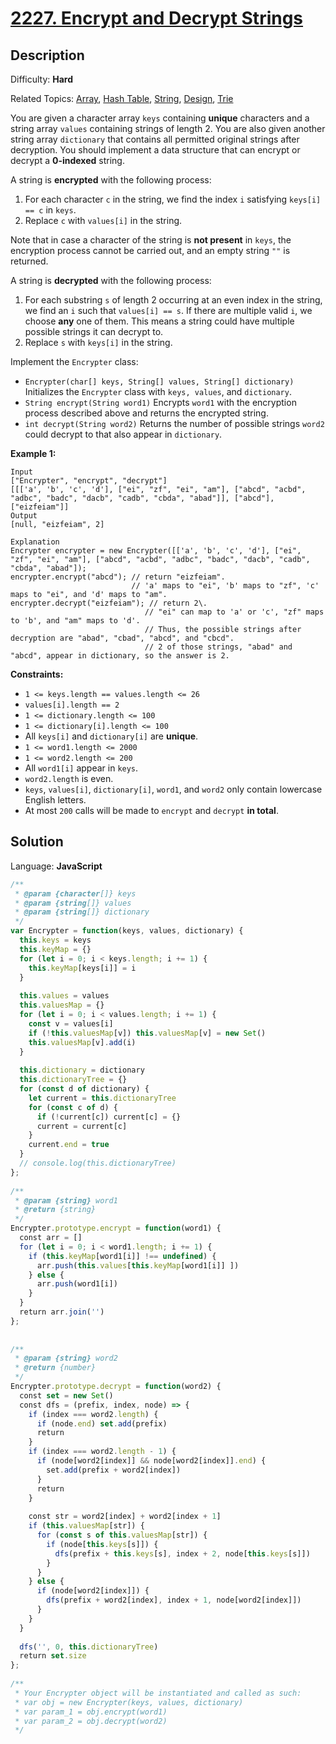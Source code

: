 # [2227\. Encrypt and Decrypt Strings](https://leetcode.com/problems/encrypt-and-decrypt-strings/)

## Description

Difficulty: **Hard**  

Related Topics: [Array](https://leetcode.com/tag/array/), [Hash Table](https://leetcode.com/tag/hash-table/), [String](https://leetcode.com/tag/string/), [Design](https://leetcode.com/tag/design/), [Trie](https://leetcode.com/tag/trie/)


You are given a character array `keys` containing **unique** characters and a string array `values` containing strings of length 2\. You are also given another string array `dictionary` that contains all permitted original strings after decryption. You should implement a data structure that can encrypt or decrypt a **0-indexed** string.

A string is **encrypted** with the following process:

1.  For each character `c` in the string, we find the index `i` satisfying `keys[i] == c` in `keys`.
2.  Replace `c` with `values[i]` in the string.

Note that in case a character of the string is **not present** in `keys`, the encryption process cannot be carried out, and an empty string `""` is returned.

A string is **decrypted** with the following process:

1.  For each substring `s` of length 2 occurring at an even index in the string, we find an `i` such that `values[i] == s`. If there are multiple valid `i`, we choose **any** one of them. This means a string could have multiple possible strings it can decrypt to.
2.  Replace `s` with `keys[i]` in the string.

Implement the `Encrypter` class:

*   `Encrypter(char[] keys, String[] values, String[] dictionary)` Initializes the `Encrypter` class with `keys, values`, and `dictionary`.
*   `String encrypt(String word1)` Encrypts `word1` with the encryption process described above and returns the encrypted string.
*   `int decrypt(String word2)` Returns the number of possible strings `word2` could decrypt to that also appear in `dictionary`.

**Example 1:**

```
Input
["Encrypter", "encrypt", "decrypt"]
[[['a', 'b', 'c', 'd'], ["ei", "zf", "ei", "am"], ["abcd", "acbd", "adbc", "badc", "dacb", "cadb", "cbda", "abad"]], ["abcd"], ["eizfeiam"]]
Output
[null, "eizfeiam", 2]

Explanation
Encrypter encrypter = new Encrypter([['a', 'b', 'c', 'd'], ["ei", "zf", "ei", "am"], ["abcd", "acbd", "adbc", "badc", "dacb", "cadb", "cbda", "abad"]);
encrypter.encrypt("abcd"); // return "eizfeiam". 
                           // 'a' maps to "ei", 'b' maps to "zf", 'c' maps to "ei", and 'd' maps to "am".
encrypter.decrypt("eizfeiam"); // return 2\. 
                              // "ei" can map to 'a' or 'c', "zf" maps to 'b', and "am" maps to 'd'. 
                              // Thus, the possible strings after decryption are "abad", "cbad", "abcd", and "cbcd". 
                              // 2 of those strings, "abad" and "abcd", appear in dictionary, so the answer is 2.
```

**Constraints:**

*   `1 <= keys.length == values.length <= 26`
*   `values[i].length == 2`
*   `1 <= dictionary.length <= 100`
*   `1 <= dictionary[i].length <= 100`
*   All `keys[i]` and `dictionary[i]` are **unique**.
*   `1 <= word1.length <= 2000`
*   `1 <= word2.length <= 200`
*   All `word1[i]` appear in `keys`.
*   `word2.length` is even.
*   `keys`, `values[i]`, `dictionary[i]`, `word1`, and `word2` only contain lowercase English letters.
*   At most `200` calls will be made to `encrypt` and `decrypt` **in total**.


## Solution

Language: **JavaScript**

```javascript
/**
 * @param {character[]} keys
 * @param {string[]} values
 * @param {string[]} dictionary
 */
var Encrypter = function(keys, values, dictionary) {
  this.keys = keys
  this.keyMap = {}
  for (let i = 0; i < keys.length; i += 1) {
    this.keyMap[keys[i]] = i
  }
  
  this.values = values
  this.valuesMap = {}
  for (let i = 0; i < values.length; i += 1) {
    const v = values[i]
    if (!this.valuesMap[v]) this.valuesMap[v] = new Set()
    this.valuesMap[v].add(i)
  }
  
  this.dictionary = dictionary
  this.dictionaryTree = {}
  for (const d of dictionary) {
    let current = this.dictionaryTree
    for (const c of d) {
      if (!current[c]) current[c] = {}
      current = current[c]
    }
    current.end = true
  }
  // console.log(this.dictionaryTree)
};
​
/** 
 * @param {string} word1
 * @return {string}
 */
Encrypter.prototype.encrypt = function(word1) {
  const arr = []
  for (let i = 0; i < word1.length; i += 1) {
    if (this.keyMap[word1[i]] !== undefined) {
      arr.push(this.values[this.keyMap[word1[i]] ])
    } else {
      arr.push(word1[i])
    }
  }
  return arr.join('')
};
​
​
/** 
 * @param {string} word2
 * @return {number}
 */
Encrypter.prototype.decrypt = function(word2) {
  const set = new Set()
  const dfs = (prefix, index, node) => {
    if (index === word2.length) {
      if (node.end) set.add(prefix)
      return
    }
    if (index === word2.length - 1) {
      if (node[word2[index]] && node[word2[index]].end) {
        set.add(prefix + word2[index])
      }
      return
    }
    
    const str = word2[index] + word2[index + 1]
    if (this.valuesMap[str]) {
      for (const s of this.valuesMap[str]) {
        if (node[this.keys[s]]) {
          dfs(prefix + this.keys[s], index + 2, node[this.keys[s]])
        }
      }
    } else {
      if (node[word2[index]]) {
        dfs(prefix + word2[index], index + 1, node[word2[index]])
      }
    }
  }
  
  dfs('', 0, this.dictionaryTree)
  return set.size
};
​
/** 
 * Your Encrypter object will be instantiated and called as such:
 * var obj = new Encrypter(keys, values, dictionary)
 * var param_1 = obj.encrypt(word1)
 * var param_2 = obj.decrypt(word2)
 */
```